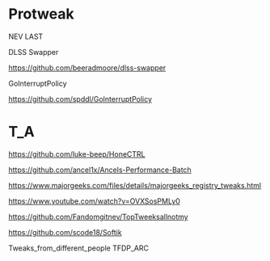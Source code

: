 # Protweak
NEV LAST

DLSS Swapper

https://github.com/beeradmoore/dlss-swapper

GoInterruptPolicy

https://github.com/spddl/GoInterruptPolicy

# T_A

https://github.com/luke-beep/HoneCTRL

https://github.com/ancel1x/Ancels-Performance-Batch

https://www.majorgeeks.com/files/details/majorgeeks_registry_tweaks.html

https://www.youtube.com/watch?v=OVXSosPMLy0

https://github.com/Fandomgitnev/TopTweeksallnotmy



https://github.com/scode18/Softik

Tweaks_from_different_people
TFDP_ARC
